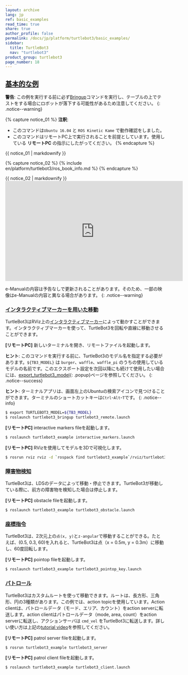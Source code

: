 ```yaml
---
layout: archive
lang: jp
ref: basic_examples
read_time: true
share: true
author_profile: false
permalink: /docs/jp/platform/turtlebot3/basic_examples/
sidebar:
  title: TurtleBot3
  nav: "turtlebot3"
product_group: turtlebot3
page_number: 18
---
```


<div style="counter-reset: h1 8"></div>
<div style="counter-reset: h2 2"></div>

<!--[dummy Header 1]>
  <h1 id="basic-operation"><a href="#basic-operation">Basic Operation</a></h1>
<![end dummy Header 1]-->

## [基本的な例](#basic-examples)

**警告**: この例を実行する前に必ず[Bringup][bringup]コマンドを実行し、テーブルの上でテストをする場合にロボットが落下する可能性があるため注意してください。
{: .notice--warning}

{% capture notice_01 %}
**注釈**:
- このコマンドは`Ubuntu 16.04` と `ROS Kinetic Kame` で動作確認をしました。
- このコマンドはリモートPC上で実行されることを前提としています。使用している **リモートPC** の指示にしたがってください。
{% endcapture %}
<div class="notice--info">{{ notice_01 | markdownify }}</div>

{% capture notice_02 %}
{% include en/platform/turtlebot3/ros_book_info.md %}
{% endcapture %}
<div class="notice--success">{{ notice_02 | markdownify }}</div>

<iframe width="560" height="315" src="https://www.youtube.com/embed/Xg1pKFQY5p4" frameborder="0" allow="autoplay; encrypted-media" allowfullscreen></iframe>

e-Manualの内容は予告なしで更新されることがあります。そのため、一部の映像はe-Manualの内容と異なる場合があります。
{: .notice--warning}

### [インタラクティブマーカーを用いた移動](#move-using-interactive-markers)

TurtleBot3はRViz上の[インタラクティブマーカー][interactive_markers]によって動かすことができます。インタラクティブマーカーを使って、TurtleBot3を回転や直線に移動させることができます。

**[リモートPC]** 新しいターミナルを開き、リモートファイルを起動します。

**ヒント**: このコマンドを実行する前に、TurtleBot3のモデル名を指定する必要があります。`${TB3_MODEL}` は `burger`、`waffle`、`waffle_pi` のうちの使用しているモデルの名前です。このエクスポート設定を次回以降にも続けて使用したい場合には、[export_turtlebot3_model][export_turtlebot3_model]{: .popup}ページを参照してください。
{: .notice--success}

**ヒント**: ターミナルアプリは、画面左上のUbuntuの検索アイコンで見つけることができます。ターミナルのショートカットキーは`Ctrl`-`Alt`-`T`です。
{: .notice--info}

``` bash
$ export TURTLEBOT3_MODEL=${TB3_MODEL}
$ roslaunch turtlebot3_bringup turtlebot3_remote.launch
```

**[リモートPC]** interactive markers fileを起動します。
``` bash
$ roslaunch turtlebot3_example interactive_markers.launch
```

**[リモートPC]** RVizを使用してモデルを3Dで可視化します。
``` bash
$ rosrun rviz rviz -d `rospack find turtlebot3_example`/rviz/turtlebot3_interactive.rviz
```

### [障害物検知](#obstacle-detection)

TurtleBot3は、LDSのデータによって移動・停止できます。TurtleBot3が移動している際に、前方の障害物を検知した場合は停止します。

**[リモートPC]** obstacle fileを起動します。
``` bash
$ roslaunch turtlebot3_example turtlebot3_obstacle.launch
```

### [座標指令](#point-operation)

TurtleBot3は、2次元上の`点(x, y)`と`z-angular`で移動することができる。たとえば、(0.5, 0.3, 60)を入れると、TurtleBot3は点（x = 0.5m, y = 0.3m）に移動し、60度回転します。

**[リモートPC]** pointop fileを起動します。
``` bash
$ roslaunch turtlebot3_example turtlebot3_pointop_key.launch
```

### [パトロール](#patrol)

TurtleBot3はカスタムルートを使って移動できます。ルートは、長方形、三角形、円の3種類があります。この例では、action topicを使用しています。Action clientは、パトロールデータ（モード、エリア、カウント）をaction serverに転送します。action clientはパトロールデータ（mode, area, count）をaction serverに転送し、アクションサーバは `cmd_vel` をTurtleBot3に転送します。詳しい使い方は上記の[tutorial video][tutorial_video]を参照してください。

**[リモートPC]** patrol server fileを起動します。
``` bash
$ rosrun turtlebot3_example turtlebot3_server
```
**[リモートPC]** patrol client fileを起動します。
``` bash
$ roslaunch turtlebot3_example turtlebot3_client.launch
```

[bringup]: /docs/en/platform/turtlebot3/bringup/#bringup
[interactive_markers]: http://wiki.ros.org/interactive_markers
[tutorial_video]: https://youtu.be/Xg1pKFQY5p4
[export_turtlebot3_model]: /docs/en/platform/turtlebot3/export_turtlebot3_model
